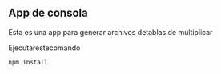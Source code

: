 
## App de consola

Esta es una app para generar archivos detablas de multiplicar

Ejecutarestecomando 
```
npm install
```